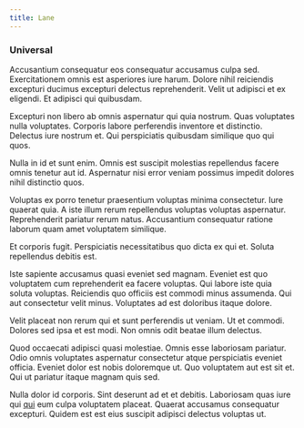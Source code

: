 ```yaml
---
title: Lane
---
```


### Universal

Accusantium consequatur eos consequatur accusamus culpa sed. Exercitationem omnis est asperiores iure harum. Dolore nihil reiciendis excepturi ducimus excepturi delectus reprehenderit. Velit ut adipisci et ex eligendi. Et adipisci qui quibusdam.

Excepturi non libero ab omnis aspernatur qui quia nostrum. Quas voluptates nulla voluptates. Corporis labore perferendis inventore et distinctio. Delectus iure nostrum et. Qui perspiciatis quibusdam similique quo qui quos.

Nulla in id et sunt enim. Omnis est suscipit molestias repellendus facere omnis tenetur aut id. Aspernatur nisi error veniam possimus impedit dolores nihil distinctio quos.

Voluptas ex porro tenetur praesentium voluptas minima consectetur. Iure quaerat quia. A iste illum rerum repellendus voluptas voluptas aspernatur. Reprehenderit pariatur rerum natus. Accusantium consequatur ratione laborum quam amet voluptatem similique.

Et corporis fugit. Perspiciatis necessitatibus quo dicta ex qui et. Soluta repellendus debitis est.

Iste sapiente accusamus quasi eveniet sed magnam. Eveniet est quo voluptatem cum reprehenderit ea facere voluptas. Qui labore iste quia soluta voluptas. Reiciendis quo officiis est commodi minus assumenda. Qui aut consectetur velit minus. Voluptates ad est doloribus itaque dolore.

Velit placeat non rerum qui et sunt perferendis ut veniam. Ut et commodi. Dolores sed ipsa et est modi. Non omnis odit beatae illum delectus.

Quod occaecati adipisci quasi molestiae. Omnis esse laboriosam pariatur. Odio omnis voluptates aspernatur consectetur atque perspiciatis eveniet officia. Eveniet dolor est nobis doloremque ut. Quo voluptatem aut est sit et. Qui ut pariatur itaque magnam quis sed.

Nulla dolor id corporis. Sint deserunt ad et et debitis. Laboriosam quas iure qui [qui](/facere/temporibus/possimus/protocol.md) eum culpa voluptatem placeat. Quaerat accusamus consequatur excepturi. Quidem est est eius suscipit adipisci delectus voluptas ut.
